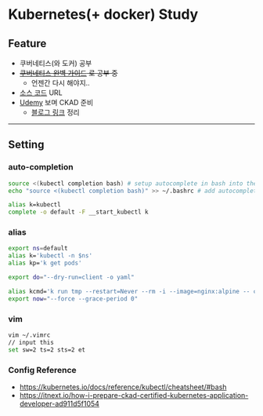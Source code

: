 # Kubernetes(+ docker) Study

## Feature
- 쿠버네티스(와 도커) 공부
- ~~[쿠버네티스 완벽 가이드] 로 공부 중~~
  - 언젠간 다시 해야지..
- [소스 코드] URL
- [Udemy] 보며 CKAD 준비
  - [블로그 링크](https://github.com/6lueparr0t/k8s-study/blob/main/README.md) 정리

[쿠버네티스 완벽 가이드]: https://www.google.com/search?q=%EC%BF%A0%EB%B2%84%EB%84%A4%ED%8B%B0%EC%8A%A4+%EC%99%84%EB%B2%BD+%EA%B0%80%EC%9D%B4%EB%93%9C&oq=%EC%BF%A0%EB%B2%84%EB%84%A4%ED%8B%B0%EC%8A%A4+%EC%99%84%EB%B2%BD+%EA%B0%80%EC%9D%B4%EB%93%9C&aqs=chrome..69i57.4917j0j7&sourceid=chrome&ie=UTF-8

[소스 코드]: https://github.com/MasayaAoyama/kubernetes-perfect-guide
[Udemy]: https://www.udemy.com/course/certified-kubernetes-application-developer/

---

## Setting

### auto-completion

```bash
source <(kubectl completion bash) # setup autocomplete in bash into the current shell, bash-completion package should be installed first.
echo "source <(kubectl completion bash)" >> ~/.bashrc # add autocomplete permanently to your bash shell.

alias k=kubectl
complete -o default -F __start_kubectl k
```

### alias

```bash
export ns=default
alias k='kubectl -n $ns'
alias kp='k get pods'

export do="--dry-run=client -o yaml"

alias kcmd='k run tmp --restart=Never --rm -i --image=nginx:alpine -- curl -m 5'
export now="--force --grace-period 0"
```

### vim

```bash
vim ~/.vimrc
// input this
set sw=2 ts=2 sts=2 et
```

### Config Reference
- https://kubernetes.io/docs/reference/kubectl/cheatsheet/#bash
- https://itnext.io/how-i-prepare-ckad-certified-kubernetes-application-developer-ad911d5f1054